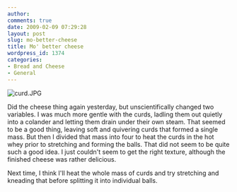 ```yaml
---
author:
comments: true
date: 2009-02-09 07:29:28
layout: post
slug: mo-better-cheese
title: Mo' better cheese
wordpress_id: 1374
categories:
- Bread and Cheese
- General
---
```


![curd.JPG](/uploads/2009/02/curd.jpg)

Did the cheese thing again yesterday, but unscientifically changed two variables. I was much more gentle with the curds, ladling them out quietly into a colander and letting them drain under their own steam. That seemed to be a good thing, leaving soft and quivering curds that formed a single mass. But then I divided that mass into four to heat the curds in the hot whey prior to stretching and forming the balls. That did not seem to be quite such a good idea. I just couldn't seem to get the right texture, although the finished cheese was rather delicious.

Next time, I think I'll heat the whole mass of curds and try stretching and kneading that before splitting it into individual balls.


